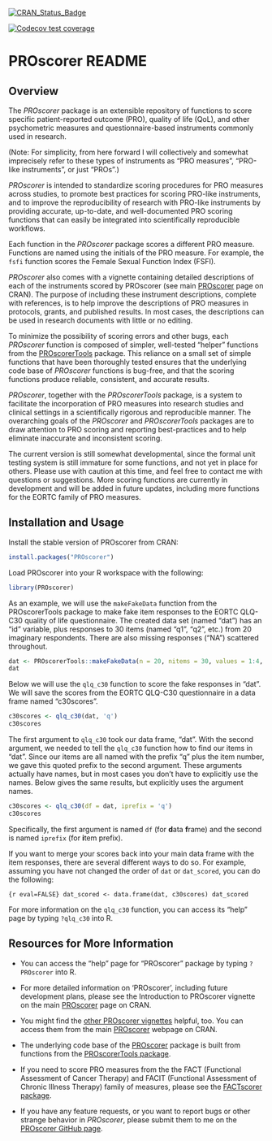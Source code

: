 
<!-- README.md is generated from README.Rmd. Please edit that file -->

[![CRAN_Status_Badge](http://www.r-pkg.org/badges/version/PROscorer)](https://cran.r-project.org/package=PROscorer)

<!-- [![Coverage Status](https://img.shields.io/codecov/c/github/raybaser/PROscorer/master.svg)](https://codecov.io/github/raybaser/PROscorer?branch=master) -->

[![Codecov test
coverage](https://codecov.io/gh/raybaser/PROscorer/branch/master/graph/badge.svg)](https://app.codecov.io/gh/raybaser/PROscorer?branch=master)

# PROscorer README

## Overview

The *PROscorer* package is an extensible repository of functions to
score specific patient-reported outcome (PRO), quality of life (QoL),
and other psychometric measures and questionnaire-based instruments
commonly used in research.

(Note: For simplicity, from here forward I will collectively and
somewhat imprecisely refer to these types of instruments as “PRO
measures”, “PRO-like instruments”, or just “PROs”.)

*PROscorer* is intended to standardize scoring procedures for PRO
measures across studies, to promote best practices for scoring PRO-like
instruments, and to improve the reproducibility of research with
PRO-like instruments by providing accurate, up-to-date, and
well-documented PRO scoring functions that can easily be integrated into
scientifically reproducible workflows.

Each function in the *PROscorer* package scores a different PRO measure.
Functions are named using the initials of the PRO measure. For example,
the `fsfi` function scores the Female Sexual Function Index (FSFI).

*PROscorer* also comes with a vignette containing detailed descriptions
of each of the instruments scored by PROscorer (see main
[PROscorer](https://CRAN.R-project.org/package=PROscorer) page on CRAN).
The purpose of including these instrument descriptions, complete with
references, is to help improve the descriptions of PRO measures in
protocols, grants, and published results. In most cases, the
descriptions can be used in research documents with little or no
editing.

To minimize the possibility of scoring errors and other bugs, each
*PROscorer* function is composed of simpler, well-tested “helper”
functions from the
[PROscorerTools](https://CRAN.R-project.org/package=PROscorerTools)
package. This reliance on a small set of simple functions that have been
thoroughly tested ensures that the underlying code base of *PROscorer*
functions is bug-free, and that the scoring functions produce reliable,
consistent, and accurate results.

*PROscorer*, together with the *PROscorerTools* package, is a system to
facilitate the incorporation of PRO measures into research studies and
clinical settings in a scientifically rigorous and reproducible manner.
The overarching goals of the *PROscorer* and *PROscorerTools* packages
are to draw attention to PRO scoring and reporting best-practices and to
help eliminate inaccurate and inconsistent scoring.

The current version is still somewhat developmental, since the formal
unit testing system is still immature for some functions, and not yet in
place for others. Please use with caution at this time, and feel free to
contact me with questions or suggestions. More scoring functions are
currently in development and will be added in future updates, including
more functions for the EORTC family of PRO measures.

## Installation and Usage

Install the stable version of PROscorer from CRAN:

``` r
install.packages("PROscorer")
```

Load PROscorer into your R workspace with the following:

``` r
library(PROscorer)
```

As an example, we will use the `makeFakeData` function from the
PROscorerTools package to make fake item responses to the EORTC QLQ-C30
quality of life questionnaire. The created data set (named “dat”) has an
“id” variable, plus responses to 30 items (named “q1”, “q2”, etc.) from
20 imaginary respondents. There are also missing responses (“NA”)
scattered throughout.

``` r
dat <- PROscorerTools::makeFakeData(n = 20, nitems = 30, values = 1:4, id = TRUE)
dat
```

Below we will use the `qlq_c30` function to score the fake responses in
“dat”. We will save the scores from the EORTC QLQ-C30 questionnaire in a
data frame named “c30scores”.

``` r
c30scores <- qlq_c30(dat, 'q')
c30scores
```

The first argument to `qlq_c30` took our data frame, “dat”. With the
second argument, we needed to tell the `qlq_c30` function how to find
our items in “dat”. Since our items are all named with the prefix “q”
plus the item number, we gave this quoted prefix to the second argument.
These arguments actually have names, but in most cases you don’t have to
explicitly use the names. Below gives the same results, but explicitly
uses the argument names.

``` r
c30scores <- qlq_c30(df = dat, iprefix = 'q')
c30scores
```

Specifically, the first argument is named `df` (for **d**ata **f**rame)
and the second is named `iprefix` (for **i**tem prefix).

If you want to merge your scores back into your main data frame with the
item responses, there are several different ways to do so. For example,
assuming you have not changed the order of `dat` or `dat_scored`, you
can do the following:

`{r eval=FALSE} dat_scored <- data.frame(dat, c30scores) dat_scored`

For more information on the `qlq_c30` function, you can access its
“help” page by typing `?qlq_c30` into R.

## Resources for More Information

-   You can access the “help” page for “PROscorer” package by typing
    `?PROscorer` into R.

-   For more detailed information on ‘PROscorer’, including future
    development plans, please see the Introduction to PROscorer vignette
    on the main
    [PROscorer](https://CRAN.R-project.org/package=PROscorer) page on
    CRAN.

-   You might find the [other PROscorer
    vignettes](https://CRAN.R-project.org/package=PROscorer) helpful,
    too. You can access them from the main
    [PROscorer](https://CRAN.R-project.org/package=PROscorer) webpage on
    CRAN.

-   The underlying code base of the
    [PROscorer](https://CRAN.R-project.org/package=PROscorer) package is
    built from functions from the [PROscorerTools
    package](https://CRAN.R-project.org/package=PROscorerTools).

-   If you need to score PRO measures from the the FACT (Functional
    Assessment of Cancer Therapy) and FACIT (Functional Assessment of
    Chronic Illness Therapy) family of measures, please see the
    [FACTscorer package](https://github.com/raybaser/FACTscorer).

-   If you have any feature requests, or you want to report bugs or
    other strange behavior in *PROscorer*, please submit them to me on
    the [PROscorer GitHub
    page](https://github.com/raybaser/PROscorer/issues).
